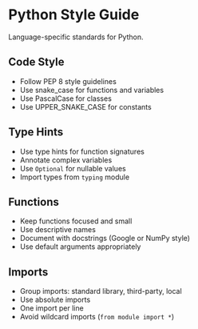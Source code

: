 # Python Style Guide

Language-specific standards for Python.

## Code Style

- Follow PEP 8 style guidelines
- Use snake_case for functions and variables
- Use PascalCase for classes
- Use UPPER_SNAKE_CASE for constants

## Type Hints

- Use type hints for function signatures
- Annotate complex variables
- Use `Optional` for nullable values
- Import types from `typing` module

## Functions

- Keep functions focused and small
- Use descriptive names
- Document with docstrings (Google or NumPy style)
- Use default arguments appropriately

## Imports

- Group imports: standard library, third-party, local
- Use absolute imports
- One import per line
- Avoid wildcard imports (`from module import *`)
